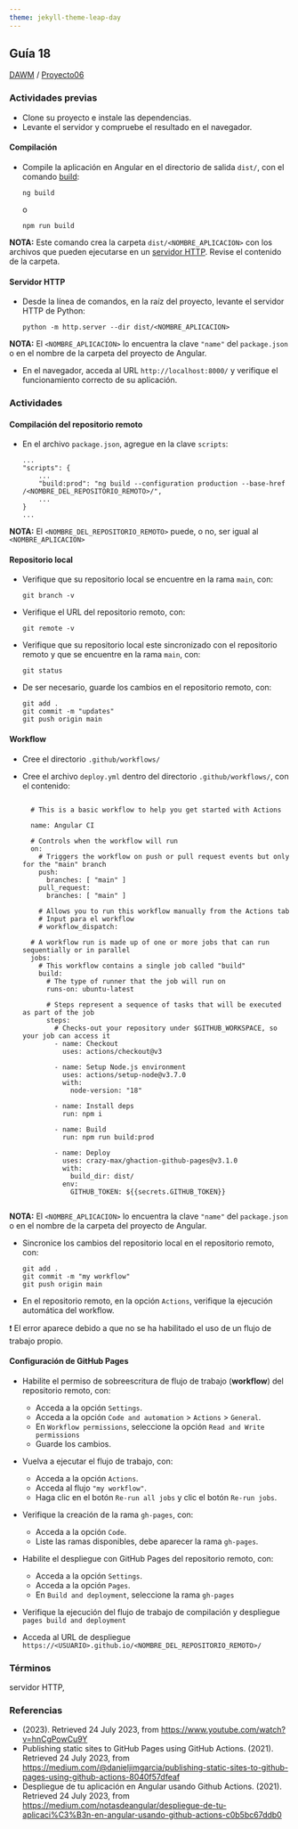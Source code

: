 ```yaml
---
theme: jekyll-theme-leap-day
---
```


## Guía 18

[DAWM](/DAWM/) / [Proyecto06](/DAWM/proyectos/2023/proyecto06)

### Actividades previas

* Clone su proyecto e instale las dependencias.
* Levante el servidor y compruebe el resultado en el navegador.

#### Compilación

* Compile la aplicación en Angular en el directorio de salida `dist/`, con el comando [build](https://angular.io/cli/build): 

	```
	ng build
	```

	o 

	```
	npm run build
	```

**NOTA:** Este comando crea la carpeta `dist/<NOMBRE_APLICACION>` con los archivos que pueden ejecutarse en un [servidor HTTP](https://www.hostinger.es/tutoriales/que-es-un-servidor-web). Revise el contenido de la carpeta.

#### Servidor HTTP

* Desde la línea de comandos, en la raíz del proyecto, levante el servidor HTTP de Python:

	```
	python -m http.server --dir dist/<NOMBRE_APLICACION>
	```

**NOTA:** El `<NOMBRE_APLICACION>` lo encuentra la clave `"name"` del `package.json` o en el nombre de la carpeta del proyecto de Angular.


* En el navegador, acceda al URL `http://localhost:8000/` y verifique el funcionamiento correcto de su aplicación.

### Actividades

#### Compilación del repositorio remoto

* En el archivo `package.json`, agregue en la clave `scripts`:


	```
	...
	"scripts": {
		...
		"build:prod": "ng build --configuration production --base-href /<NOMBRE_DEL_REPOSITORIO_REMOTO>/",
		...
	}
	...
	```

**NOTA:** El `<NOMBRE_DEL_REPOSITORIO_REMOTO>` puede, o no, ser igual al `<NOMBRE_APLICACION>`

#### Repositorio local

* Verifique que su repositorio local se encuentre en la rama `main`, con:

	```
	git branch -v
	```

* Verifique el URL del repositorio remoto, con:

	```
	git remote -v
	```

* Verifique que su repositorio local este sincronizado con el repositorio remoto y que se encuentre en la rama `main`, con:

	```
	git status
	```

* De ser necesario, guarde los cambios en el repositorio remoto, con:

	```
	git add .
	git commit -m "updates"
	git push origin main
	```

#### Workflow

* Cree el directorio `.github/workflows/`
* Cree el archivo `deploy.yml` dentro del directorio `.github/workflows/`, con el contenido:

	<pre><code>
	# This is a basic workflow to help you get started with Actions

	name: Angular CI

	# Controls when the workflow will run
	on:
	  # Triggers the workflow on push or pull request events but only for the "main" branch
	  push:
	    branches: [ "main" ]
	  pull_request:
	    branches: [ "main" ]

	  # Allows you to run this workflow manually from the Actions tab
	  # Input para el workflow
	  # workflow_dispatch:

	# A workflow run is made up of one or more jobs that can run sequentially or in parallel
	jobs:
	  # This workflow contains a single job called "build"
	  build:
	    # The type of runner that the job will run on
	    runs-on: ubuntu-latest

	    # Steps represent a sequence of tasks that will be executed as part of the job
	    steps:
	      # Checks-out your repository under $GITHUB_WORKSPACE, so your job can access it
	      - name: Checkout
	        uses: actions/checkout@v3

	      - name: Setup Node.js environment
	        uses: actions/setup-node@v3.7.0
	        with:
	          node-version: "18"
	          
	      - name: Install deps
	        run: npm i
	        
	      - name: Build
	        run: npm run build:prod
	        
	      - name: Deploy
	        uses: crazy-max/ghaction-github-pages@v3.1.0
	        with:
	          build_dir: dist/<NOMBRE_APLICACION>
	        env:
	          GITHUB_TOKEN: ${{secrets.GITHUB_TOKEN}}
	</code></pre>

	
**NOTA:** El `<NOMBRE_APLICACION>` lo encuentra la clave `"name"` del `package.json` o en el nombre de la carpeta del proyecto de Angular.

* Sincronice los cambios del repositorio local en el repositorio remoto, con:

	```
	git add .
	git commit -m "my workflow"
	git push origin main
	```

* En el repositorio remoto, en la opción `Actions`, verifique la ejecución automática del workflow. 

:heavy_exclamation_mark: El error aparece debido a que no se ha habilitado el uso de un flujo de trabajo propio.

#### Configuración de GitHub Pages

* Habilite el permiso de sobreescritura de flujo de trabajo (**workflow**) del repositorio remoto, con:

	+ Acceda a la opción `Settings`.
	+ Acceda a la opción `Code and automation` > `Actions` > `General`.
	+ En `Workflow permissions`, seleccione la opción `Read and Write permissions`
	+ Guarde los cambios.

* Vuelva a ejecutar el flujo de trabajo, con:

	+ Acceda a la opción `Actions`.
	+ Acceda al flujo `"my workflow"`.
	+ Haga clic en el botón `Re-run all jobs` y clic el botón `Re-run jobs`.

* Verifique la creación de la rama `gh-pages`, con:
	
	+ Acceda a la opción `Code`.
	+ Liste las ramas disponibles, debe aparecer la rama `gh-pages`.

* Habilite el despliegue con GitHub Pages del repositorio remoto, con:

	+ Acceda a la opción `Settings`.
	+ Acceda a la opción `Pages`.
	+ En `Build and deployment`, seleccione la rama `gh-pages`


* Verifique la ejecución del flujo de trabajo de compilación y despliegue `pages build and deployment`

* Acceda al URL de despliegue `https://<USUARIO>.github.io/<NOMBRE_DEL_REPOSITORIO_REMOTO>/`

### Términos

servidor HTTP, 

### Referencias

* (2023). Retrieved 24 July 2023, from https://www.youtube.com/watch?v=hnCgPowCu9Y
* Publishing static sites to GitHub Pages using GitHub Actions. (2021). Retrieved 24 July 2023, from https://medium.com/@danieljimgarcia/publishing-static-sites-to-github-pages-using-github-actions-8040f57dfeaf
* Despliegue de tu aplicación en Angular usando Github Actions. (2021). Retrieved 24 July 2023, from https://medium.com/notasdeangular/despliegue-de-tu-aplicaci%C3%B3n-en-angular-usando-github-actions-c0b5bc67ddb0